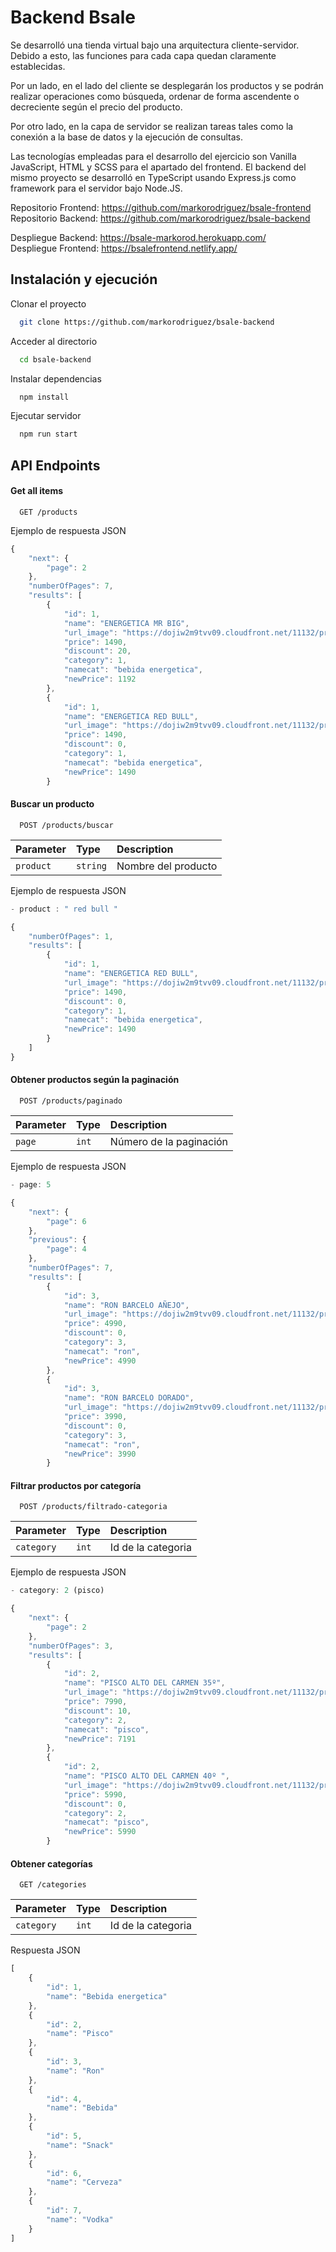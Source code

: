 
# Backend Bsale

Se desarrolló una tienda virtual bajo una arquitectura cliente-servidor. Debido a esto, las funciones para cada capa quedan claramente establecidas.

Por un lado, en el lado del cliente se desplegarán los productos y se podrán realizar operaciones como búsqueda, ordenar de forma ascendente o decreciente según el precio del producto.

Por otro lado, en la capa de servidor se realizan tareas tales como la conexión a la base de datos y la ejecución de consultas.

Las tecnologías empleadas para el desarrollo del ejercicio son Vanilla JavaScript, HTML y SCSS para el apartado del frontend. El backend del mismo proyecto se desarrolló en TypeScript usando Express.js como framework para el servidor bajo Node.JS.

Repositorio Frontend: https://github.com/markorodriguez/bsale-frontend  
Repositorio Backend: https://github.com/markorodriguez/bsale-backend

Despliegue Backend: https://bsale-markorod.herokuapp.com/  
Despliegue Frontend: https://bsalefrontend.netlify.app/  


## Instalación y ejecución

Clonar el proyecto

```bash
  git clone https://github.com/markorodriguez/bsale-backend
```

Acceder al directorio

```bash
  cd bsale-backend
```

Instalar dependencias

```bash
  npm install
```

Ejecutar servidor

```bash
  npm run start
```


## API Endpoints

#### Get all items

```http
  GET /products
```

Ejemplo de respuesta JSON

```javascript
{
    "next": {
        "page": 2
    },
    "numberOfPages": 7,
    "results": [
        {
            "id": 1,
            "name": "ENERGETICA MR BIG",
            "url_image": "https://dojiw2m9tvv09.cloudfront.net/11132/product/misterbig3308256.jpg",
            "price": 1490,
            "discount": 20,
            "category": 1,
            "namecat": "bebida energetica",
            "newPrice": 1192
        },
        {
            "id": 1,
            "name": "ENERGETICA RED BULL",
            "url_image": "https://dojiw2m9tvv09.cloudfront.net/11132/product/redbull8381.jpg",
            "price": 1490,
            "discount": 0,
            "category": 1,
            "namecat": "bebida energetica",
            "newPrice": 1490
        }
```

#### Buscar un producto 

```http
  POST /products/buscar
```

| Parameter | Type     | Description                |
| :-------- | :------- | :------------------------- |
| `product` | `string` | Nombre del producto |

Ejemplo de respuesta JSON

```javascript
- product : " red bull "

{
    "numberOfPages": 1,
    "results": [
        {
            "id": 1,
            "name": "ENERGETICA RED BULL",
            "url_image": "https://dojiw2m9tvv09.cloudfront.net/11132/product/redbull8381.jpg",
            "price": 1490,
            "discount": 0,
            "category": 1,
            "namecat": "bebida energetica",
            "newPrice": 1490
        }
    ]
}
```

#### Obtener productos según la paginación

```http
  POST /products/paginado
```

| Parameter | Type     | Description                |
| :-------- | :------- | :------------------------- |
| `page` | `int` | Número de la paginación |

Ejemplo de respuesta JSON

```javascript
- page: 5

{
    "next": {
        "page": 6
    },
    "previous": {
        "page": 4
    },
    "numberOfPages": 7,
    "results": [
        {
            "id": 3,
            "name": "RON BARCELO AÑEJO",
            "url_image": "https://dojiw2m9tvv09.cloudfront.net/11132/product/barceloanejo9553.jpg",
            "price": 4990,
            "discount": 0,
            "category": 3,
            "namecat": "ron",
            "newPrice": 4990
        },
        {
            "id": 3,
            "name": "RON BARCELO DORADO",
            "url_image": "https://dojiw2m9tvv09.cloudfront.net/11132/product/barcelodorado9567.jpg",
            "price": 3990,
            "discount": 0,
            "category": 3,
            "namecat": "ron",
            "newPrice": 3990
        }
```

#### Filtrar productos por categoría

```http
  POST /products/filtrado-categoria
```

| Parameter | Type     | Description                |
| :-------- | :------- | :------------------------- |
| `category` | `int` | Id de la categoria |

Ejemplo de respuesta JSON

```javascript
- category: 2 (pisco)

{
    "next": {
        "page": 2
    },
    "numberOfPages": 3,
    "results": [
        {
            "id": 2,
            "name": "PISCO ALTO DEL CARMEN 35º",
            "url_image": "https://dojiw2m9tvv09.cloudfront.net/11132/product/alto8532.jpg",
            "price": 7990,
            "discount": 10,
            "category": 2,
            "namecat": "pisco",
            "newPrice": 7191
        },
        {
            "id": 2,
            "name": "PISCO ALTO DEL CARMEN 40º ",
            "url_image": "https://dojiw2m9tvv09.cloudfront.net/11132/product/alto408581.jpg",
            "price": 5990,
            "discount": 0,
            "category": 2,
            "namecat": "pisco",
            "newPrice": 5990
        }
```

#### Obtener categorías

```http
  GET /categories
```

| Parameter | Type     | Description                |
| :-------- | :------- | :------------------------- |
| `category` | `int` | Id de la categoria |

Respuesta JSON

```javascript
[
    {
        "id": 1,
        "name": "Bebida energetica"
    },
    {
        "id": 2,
        "name": "Pisco"
    },
    {
        "id": 3,
        "name": "Ron"
    },
    {
        "id": 4,
        "name": "Bebida"
    },
    {
        "id": 5,
        "name": "Snack"
    },
    {
        "id": 6,
        "name": "Cerveza"
    },
    {
        "id": 7,
        "name": "Vodka"
    }
]
```


